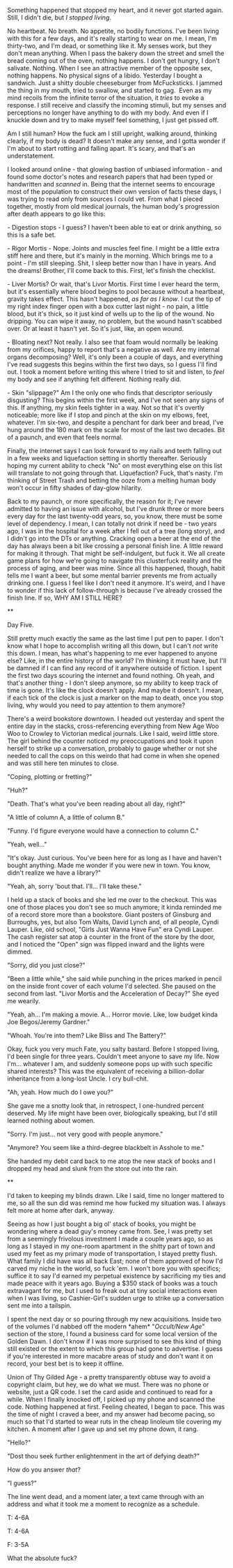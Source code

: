 Something happened that stopped my heart, and it never got started again. Still, I didn't die, but *I stopped living*.

No heartbeat. No breath. No appetite, no bodily functions. I've been living with this for a few days, and it's really starting to wear on me. I mean, I'm thirty-two, and I'm dead, or something like it. My senses work, but they don't mean anything. When I pass the bakery down the street and smell the bread coming out of the oven, nothing happens. I don't get hungry, I don't salivate. Nothing. When I see an attractive member of the opposite sex, nothing happens. No physical signs of a libido. Yesterday I bought a sandwich. Just a shitty double cheeseburger from McFucksticks. I jammed the thing in my mouth, tried to swallow, and started to gag.  Even as my mind recoils from the infinite terror of the situation, it *tries* to evoke a response. I still receive and classify the incoming stimuli, but my senses and perceptions no longer have anything to do with my body. And even if I knuckle down and try to make myself feel something, I just get pissed off.

Am I still human? How the fuck am I still upright, walking around, thinking clearly, if my body is dead? It doesn't make any sense, and I gotta wonder if I'm about to start rotting and falling apart. It's scary, and that's an understatement.

I looked around online - that glowing bastion of unbiased information - and found some doctor's notes and research papers that had been typed or handwritten and *scanned* in. Being that the internet seems to encourage most of the population to construct their own version of facts these days, I was trying to read only from sources I could vet. From what I pieced together, mostly from old medical journals, the human body's progression after death appears to go like this:

\- Digestion stops - I guess? I haven't been able to eat or drink anything, so this is a safe bet.

\- Rigor Mortis - Nope. Joints and muscles feel fine. I might be a little extra stiff here and there, but it's mainly in the morning. Which brings me to a point - I'm still sleeping. Shit, I sleep better now than I have in years. And the dreams! Brother, I'll come back to this. First, let's finish the checklist.

\- Liver Mortis? Or wait, that's Livor Mortis. First time I ever heard the term, but it's essentially where blood begins to pool because without a heartbeat, gravity takes effect. This hasn't happened, *as far as I know*. I cut the tip of my right index finger open with a box cutter last night - no pain, a little blood, but it's thick, so it just kind of wells up to the lip of the wound. No dripping. You can wipe it away, no problem, but the wound hasn't scabbed over. Or at least it hasn't yet. So it's just, like, an open wound. 

\- Bloating next? Not really. I also see that foam would normally be leaking from my orifices, happy to report that's a negative as well. Are my internal organs decomposing? Well, it's only been a couple of days, and everything I've read suggests this begins within the first two days, so I guess I'll find out. I took a moment before writing this where I tried to sit and listen, to *feel* my body and see if anything felt different. Nothing really did. 

\- Skin "slippage?" Am I the only one who finds that descriptor seriously disgusting? This begins within the first week, and I've not seen any signs of this. If anything, my skin feels tighter in a way. Not so that it's overtly noticeable; more like if I stop and pinch at the skin on my elbows, feet, whatever. I'm six-two, and despite a penchant for dark beer and bread, I've hung around the 180 mark on the scale for most of the last two decades. Bit of a paunch, and even that feels normal.

Finally, the internet says I can look forward to my nails and teeth falling out in a few weeks and liquefaction setting in shortly thereafter. Seriously hoping my current ability to check "No" on most everything else on this list will translate to not going through that. Liquefaction? Fuck, that's nasty. I'm thinking of Street Trash and betting the ooze from a melting human body won't occur in fifty shades of day-glow hilarity. 

Back to my paunch, or more specifically, the reason for it; I've never admitted to having an issue with alcohol, but I've drunk three or more beers every day for the last twenty-odd years, so, you know, there must be some level of dependency. I mean, I can totally not drink if need be - two years ago, I was in the hospital for a week after I fell out of a tree (long story), and I didn't go into the DTs or anything. Cracking open a beer at the end of the day has always been a bit like crossing a personal finish line. A little reward for making it through. That might be self-indulgent, but fuck it. We all create game plans for how we're going to navigate this clusterfuck reality and the process of aging, and beer was mine. Since all this happened, though, habit tells me I want a beer, but some mental barrier prevents me from actually drinking one. I guess I feel like I don't need it anymore. It's weird, and I have to wonder if this lack of follow-through is because I've already crossed the finish line. If so, WHY AM I STILL HERE?



\*\*



Day Five.

Still pretty much exactly the same as the last time I put pen to paper. I don't know what I hope to accomplish writing all this down, but I can't *not* write this down. I mean, has what's happening to me ever happened to anyone else? Like, in the entire history of the world? I'm thinking it must have, but I'll be damned if I can find any record of it anywhere outside of fiction. I spent the first two days scouring the internet and found nothing. Oh yeah, and that's another thing - I don't sleep anymore, so my ability to keep track of time is gone. It's like the clock doesn't apply. And maybe it doesn't. I mean, if each tick of the clock is just a marker on the map to death, once you stop living, why would you need to pay attention to them anymore?  

There's a weird bookstore downtown. I headed out yesterday and spent the entire day in the stacks, cross-referencing everything from New Age Woo Woo to Crowley to Victorian medical journals. Like I said, weird little store. The girl behind the counter noticed my preoccupations and took it upon herself to strike up a conversation, probably to gauge whether or not she needed to call the cops on this weirdo that had come in when she opened and was still here ten minutes to close.

"Coping, plotting or fretting?"

"Huh?"

"Death. That's what you've been reading about all day, right?"

"A little of column A, a little of column B."

"Funny. I'd figure everyone would have a connection to column C."

"Yeah, well…"

"It's okay. Just curious. You've been here for as long as I have and haven't bought anything. Made me wonder if you were new in town. You know, didn't realize we have a library?"

"Yeah, ah, sorry 'bout that. I'll… I'll take these."

I held up a stack of books and she led me over to the checkout. This was one of those places you don't see so much anymore; it kinda reminded me of a record store more than a bookstore. Giant posters of Ginsburg and Burroughs, yes, but also Tom Waits, David Lynch and, of all people, Cyndi Lauper. Like, old school, "Girls Just Wanna Have Fun" era Cyndi Lauper. The cash register sat atop a counter in the front of the store by the door, and I noticed the "Open" sign was flipped inward and the lights were dimmed. 

"Sorry, did you just close?"

"Been a little while," she said while punching in the prices marked in pencil on the inside front cover of each volume I'd selected. She paused on the second from last. "Livor Mortis and the Acceleration of Decay?" She eyed me wearily.

"Yeah, ah… I'm making a movie. A… Horror movie. Like, low budget kinda Joe Begos/Jeremy Gardner."

"Whoah. You're into them? Like Bliss and The Battery?"

Okay, fuck you very much Fate, you salty bastard. Before I stopped living, I'd been single for three years. Couldn't meet anyone to save my life. Now I'm… whatever I am, and suddenly someone pops up with such specific shared interests? This was the equivalent of receiving a billion-dollar inheritance from a long-lost Uncle. I cry bull-chit.

"Ah, yeah. How much do I owe you?"

She gave me a snotty look that, in retrospect, I one-hundred percent deserved. My life might have been over, biologically speaking, but I'd still learned nothing about women.

"Sorry. I'm just… not very good with people anymore."

"Anymore? You seem like a third-degree blackbelt in Asshole to me."

She handed my debit card back to me atop the new stack of books and I dropped my head and slunk from the store out into the rain.

\*\*

I'd taken to keeping my blinds drawn. Like I said, time no longer mattered to me, so all the sun did was remind me how fucked my situation was. I always felt more at home after dark, anyway. 

Seeing as how I just bought a big ol' stack of books, you might be wondering where a dead guy's money came from. See, I was pretty set from a seemingly frivolous investment I made a couple years ago, so as long as I stayed in my one-room apartment in the shitty part of town and used my feet as my primary mode of transportation, I stayed pretty flush. What family I did have was all back East; none of them approved of how I'd carved my niche in the world, so fuck 'em. I won't bore you with specifics; suffice it to say I'd earned my perpetual existence by sacrificing my ties and made peace with it years ago. Buying a $350 stack of books was a touch extravagant for me, but I used to freak out at tiny social interactions even when I was living, so Cashier-Girl's sudden urge to strike up a conversation sent me into a tailspin.

I spent the next day or so pouring through my new acquisitions. Inside two of the volumes I'd nabbed off the modern \*ahem\* "*Occult/New Age*" section of the store, I found a business card for some local version of the Golden Dawn. I don't know if I was more surprised to see this kind of thing still existed or the extent to which this group had gone to advertise. I guess if you're interested in more macabre areas of study and don't want it on record, your best bet is to keep it offline.

Union of Thy Gilded Age - a pretty transparently obtuse way to avoid a copyright claim, but hey, we do what we must. There was no phone or website, just a QR code. I set the card aside and continued to read for a while. When I finally knocked off, I picked up my phone and scanned the code. Nothing happened at first. Feeling cheated, I began to pace. This was the time of night I craved a beer, and my answer had become pacing, so much so that I'd started to wear ruts in the cheap linoleum tile covering my kitchen. A moment after I gave up and set my phone down, it rang.

"Hello?"

"Dost thou seek further enlightenment in the art of defying death?"

How do you answer *that*?

"I guess?"

The line went dead, and a moment later, a text came through with an address and what it took me a moment to recognize as a schedule.



T: 4-6A

T: 4-6A

F: 3-5A



What the absolute fuck?